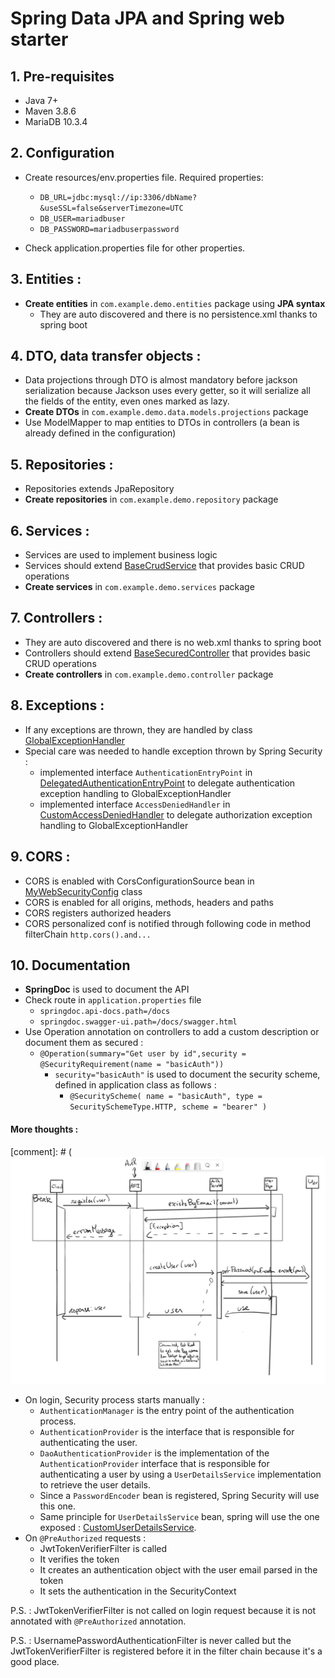 # Spring Data JPA and Spring web starter

## 1. Pre-requisites
   - Java 7+
   - Maven 3.8.6 
   - MariaDB 10.3.4

## 2. Configuration
- Create resources/env.properties file. Required properties:
  - `DB_URL=jdbc:mysql://ip:3306/dbName?&useSSL=false&serverTimezone=UTC`
  - `DB_USER=mariadbuser`
  - `DB_PASSWORD=mariadbuserpassword`

- Check application.properties file for other properties.

## 3. Entities :
  - __Create entities__ in `com.example.demo.entities` package using __JPA syntax__
    - They are auto discovered and there is no persistence.xml thanks to spring boot

## 4. DTO, data transfer objects :
  - Data projections through DTO is almost mandatory before jackson serialization because Jackson uses every getter, so it will serialize all the fields of the entity, even ones marked as lazy.
  - __Create DTOs__ in `com.example.demo.data.models.projections` package
  - Use ModelMapper to map entities to DTOs in controllers (a bean is already defined in the configuration)

## 5. Repositories : 
  - Repositories extends JpaRepository
  - __Create repositories__ in `com.example.demo.repository` package

## 6. Services :
  - Services are used to implement business logic
  - Services should extend [BaseCrudService](src/main/java/com/comvous/demo/services/BaseCrudService.java) that provides basic CRUD operations
  - __Create services__ in `com.example.demo.services` package

## 7. Controllers :
- They are auto discovered and there is no web.xml thanks to spring boot
- Controllers should extend [BaseSecuredController](src/main/java/com/comvous/demo/controllers/BaseSecuredCrudController.java) that provides basic CRUD operations
- __Create controllers__ in `com.example.demo.controller` package

## 8. Exceptions :
- If any exceptions are thrown, they are handled by class [GlobalExceptionHandler](src/main/java/com/comvous/demo/exceptions/GlobalExceptionHandler.java)
- Special care was needed to handle exception thrown by Spring Security :
  - implemented interface `AuthenticationEntryPoint` in [DelegatedAuthenticationEntryPoint](src/main/java/com/comvous/demo/exceptions/security/DelegatedAuthenticationEntryPoint.java) to delegate authentication exception handling to GlobalExceptionHandler
  - implemented interface `AccessDeniedHandler` in [CustomAccessDeniedHandler](src/main/java/com/comvous/demo/exceptions/security/CustomAccessDeniedHandler.java) to delegate authorization exception handling to GlobalExceptionHandler

## 9. CORS :
- CORS is enabled with CorsConfigurationSource bean in [MyWebSecurityConfig](src/main/java/com/comvous/demo/security/MyWebSecurityConfiguration.java) class
- CORS is enabled for all origins, methods, headers and paths
- CORS registers authorized headers
- CORS personalized conf is notified through following code in method filterChain `http.cors().and...`

## 10. Documentation
- __SpringDoc__ is used to document the API
- Check route in `application.properties` file 
  - `springdoc.api-docs.path=/docs`
  - `springdoc.swagger-ui.path=/docs/swagger.html`
- Use Operation annotation on controllers to add a custom description or document them as secured :
  - `@Operation(summary="Get user by id",security = @SecurityRequirement(name = "basicAuth"))`
    - `security="basicAuth"` is used to document the security scheme, defined in application class as follows :
      - `@SecurityScheme(
    name = "basicAuth",
    type = SecuritySchemeType.HTTP,
    scheme = "bearer"
    )`
  
#### More thoughts :

[comment]: # (![Registration sequence diagram](Registration_Sequence.png?raw=true "Regestration sequence diagram")
- On login, Security process starts manually : 
  - `AuthenticationManager` is the entry point of the authentication process.
  - `AuthenticationProvider` is the interface that is responsible for authenticating the user.
  - `DaoAuthenticationProvider` is the implementation of the `AuthenticationProvider` interface that is responsible for authenticating a user by using a `UserDetailsService` implementation to retrieve the user details.
  - Since a `PasswordEncoder` bean is registered, Spring Security will use this one.
  - Same principle for `UserDetailsService` bean, spring will use the one exposed : [CustomUserDetailsService](src/main/java/com/comvous/demo/security/CustomUserDetailsService.java).
- On `@PreAuthorized` requests :
  - JwtTokenVerifierFilter is called
  - It verifies the token
  - It creates an authentication object with the user email parsed in the token
  - It sets the authentication in the SecurityContext

P.S. : JwtTokenVerifierFilter is not called on login request because it is not annotated with `@PreAuthorized` annotation.

P.S. : UsernamePasswordAuthenticationFilter is never called but the JwtTokenVerifierFilter is registered before it in the filter chain because it's a good place.

